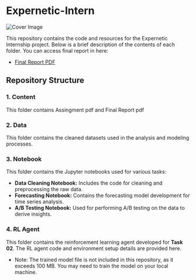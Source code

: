 # Expernetic-Intern

![Cover Image](Content/cover.png) 

This repository contains the code and resources for the Expernetic Internship project. Below is a brief description of the contents of each folder.
You can access final report in here:
- [Final Report PDF](Content/Final_Report.pdf)

## Repository Structure

### 1. Content
This folder contains Assingment pdf and Final Report pdf 


### 2. Data
This folder contains the cleaned datasets used in the analysis and modeling processes.

### 3. Notebook
This folder contains the Jupyter notebooks used for various tasks:
- **Data Cleaning Notebook:** Includes the code for cleaning and preprocessing the raw data.
- **Forecasting Notebook:** Contains the forecasting model development for time series analysis.
- **A/B Testing Notebook:** Used for performing A/B testing on the data to derive insights.

### 4. RL Agent
This folder contains the reinforcement learning agent developed for **Task 02**. The RL agent code and environment setup details are provided here. 
- Note: The trained model file is not included in this repository, as it exceeds 100 MB. You may need to train the model on your local machine.

